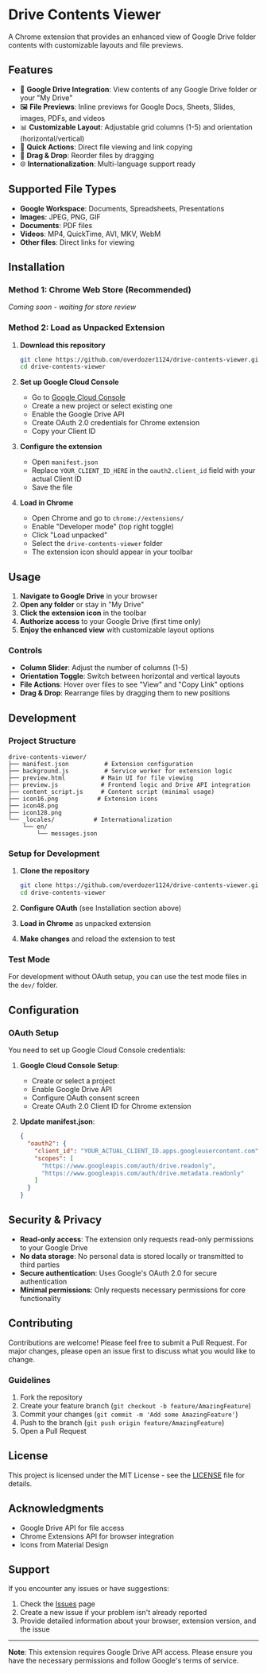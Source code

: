 # Drive Contents Viewer

A Chrome extension that provides an enhanced view of Google Drive folder contents with customizable layouts and file previews.

## Features

- 📁 **Google Drive Integration**: View contents of any Google Drive folder or your "My Drive"
- 🖼️ **File Previews**: Inline previews for Google Docs, Sheets, Slides, images, PDFs, and videos
- 📊 **Customizable Layout**: Adjustable grid columns (1-5) and orientation (horizontal/vertical)
- 🔗 **Quick Actions**: Direct file viewing and link copying
- 🎯 **Drag & Drop**: Reorder files by dragging
- 🌐 **Internationalization**: Multi-language support ready

## Supported File Types

- **Google Workspace**: Documents, Spreadsheets, Presentations
- **Images**: JPEG, PNG, GIF
- **Documents**: PDF files
- **Videos**: MP4, QuickTime, AVI, MKV, WebM
- **Other files**: Direct links for viewing

## Installation

### Method 1: Chrome Web Store (Recommended)
*Coming soon - waiting for store review*

### Method 2: Load as Unpacked Extension

1. **Download this repository**
   ```bash
   git clone https://github.com/overdozer1124/drive-contents-viewer.git
   cd drive-contents-viewer
   ```

2. **Set up Google Cloud Console**
   - Go to [Google Cloud Console](https://console.cloud.google.com/)
   - Create a new project or select existing one
   - Enable the Google Drive API
   - Create OAuth 2.0 credentials for Chrome extension
   - Copy your Client ID

3. **Configure the extension**
   - Open `manifest.json`
   - Replace `YOUR_CLIENT_ID_HERE` in the `oauth2.client_id` field with your actual Client ID
   - Save the file

4. **Load in Chrome**
   - Open Chrome and go to `chrome://extensions/`
   - Enable "Developer mode" (top right toggle)
   - Click "Load unpacked"
   - Select the `drive-contents-viewer` folder
   - The extension icon should appear in your toolbar

## Usage

1. **Navigate to Google Drive** in your browser
2. **Open any folder** or stay in "My Drive"
3. **Click the extension icon** in the toolbar
4. **Authorize access** to your Google Drive (first time only)
5. **Enjoy the enhanced view** with customizable layout options

### Controls

- **Column Slider**: Adjust the number of columns (1-5)
- **Orientation Toggle**: Switch between horizontal and vertical layouts
- **File Actions**: Hover over files to see "View" and "Copy Link" options
- **Drag & Drop**: Rearrange files by dragging them to new positions

## Development

### Project Structure

```
drive-contents-viewer/
├── manifest.json          # Extension configuration
├── background.js          # Service worker for extension logic
├── preview.html          # Main UI for file viewing
├── preview.js            # Frontend logic and Drive API integration
├── content_script.js     # Content script (minimal usage)
├── icon16.png           # Extension icons
├── icon48.png
├── icon128.png
└── _locales/           # Internationalization
    └── en/
        └── messages.json
```

### Setup for Development

1. **Clone the repository**
   ```bash
   git clone https://github.com/overdozer1124/drive-contents-viewer.git
   cd drive-contents-viewer
   ```

2. **Configure OAuth** (see Installation section above)

3. **Load in Chrome** as unpacked extension

4. **Make changes** and reload the extension to test

### Test Mode

For development without OAuth setup, you can use the test mode files in the `dev/` folder.

## Configuration

### OAuth Setup

You need to set up Google Cloud Console credentials:

1. **Google Cloud Console Setup**:
   - Create or select a project
   - Enable Google Drive API
   - Configure OAuth consent screen
   - Create OAuth 2.0 Client ID for Chrome extension

2. **Update manifest.json**:
   ```json
   {
     "oauth2": {
       "client_id": "YOUR_ACTUAL_CLIENT_ID.apps.googleusercontent.com",
       "scopes": [
         "https://www.googleapis.com/auth/drive.readonly",
         "https://www.googleapis.com/auth/drive.metadata.readonly"
       ]
     }
   }
   ```

## Security & Privacy

- **Read-only access**: The extension only requests read-only permissions to your Google Drive
- **No data storage**: No personal data is stored locally or transmitted to third parties
- **Secure authentication**: Uses Google's OAuth 2.0 for secure authentication
- **Minimal permissions**: Only requests necessary permissions for core functionality

## Contributing

Contributions are welcome! Please feel free to submit a Pull Request. For major changes, please open an issue first to discuss what you would like to change.

### Guidelines

1. Fork the repository
2. Create your feature branch (`git checkout -b feature/AmazingFeature`)
3. Commit your changes (`git commit -m 'Add some AmazingFeature'`)
4. Push to the branch (`git push origin feature/AmazingFeature`)
5. Open a Pull Request

## License

This project is licensed under the MIT License - see the [LICENSE](LICENSE) file for details.

## Acknowledgments

- Google Drive API for file access
- Chrome Extensions API for browser integration
- Icons from Material Design

## Support

If you encounter any issues or have suggestions:

1. Check the [Issues](https://github.com/overdozer1124/drive-contents-viewer/issues) page
2. Create a new issue if your problem isn't already reported
3. Provide detailed information about your browser, extension version, and the issue

---

**Note**: This extension requires Google Drive API access. Please ensure you have the necessary permissions and follow Google's terms of service.